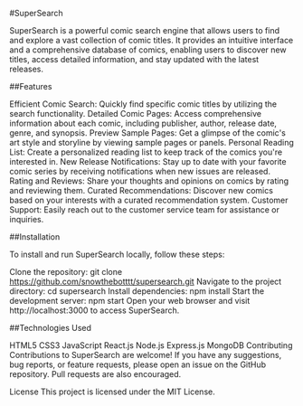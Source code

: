 #SuperSearch

SuperSearch is a powerful comic search engine that allows users to find and explore a vast collection of comic titles. It provides an intuitive interface and a comprehensive database of comics, enabling users to discover new titles, access detailed information, and stay updated with the latest releases.

##Features

Efficient Comic Search: Quickly find specific comic titles by utilizing the search functionality.
Detailed Comic Pages: Access comprehensive information about each comic, including publisher, author, release date, genre, and synopsis.
Preview Sample Pages: Get a glimpse of the comic's art style and storyline by viewing sample pages or panels.
Personal Reading List: Create a personalized reading list to keep track of the comics you're interested in.
New Release Notifications: Stay up to date with your favorite comic series by receiving notifications when new issues are released.
Rating and Reviews: Share your thoughts and opinions on comics by rating and reviewing them.
Curated Recommendations: Discover new comics based on your interests with a curated recommendation system.
Customer Support: Easily reach out to the customer service team for assistance or inquiries.

##Installation

To install and run SuperSearch locally, follow these steps:

Clone the repository: git clone https://github.com/snowthebotttt/supersearch.git
Navigate to the project directory: cd supersearch
Install dependencies: npm install
Start the development server: npm start
Open your web browser and visit http://localhost:3000 to access SuperSearch.

##Technologies Used

HTML5
CSS3
JavaScript
React.js
Node.js
Express.js
MongoDB
Contributing
Contributions to SuperSearch are welcome! If you have any suggestions, bug reports, or feature requests, please open an issue on the GitHub repository. Pull requests are also encouraged.

License
This project is licensed under the MIT License.
